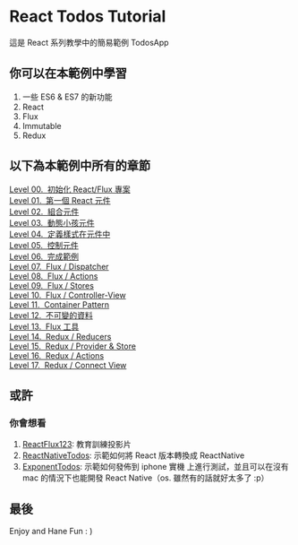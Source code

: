 # React Todos Tutorial
這是 React 系列教學中的簡易範例 TodosApp


## 你可以在本範例中學習
1. 一些 ES6 & ES7 的新功能
2. React
3. Flux
4. Immutable
5. Redux


## 以下為本範例中所有的章節
[Level 00.&nbsp;&nbsp;初始化 React/Flux 專案](https://github.com/shiningjason1989/ReactTodosTutorial/tree/%230_initial_project)  
[Level 01.&nbsp;&nbsp;第一個 React 元件](https://github.com/shiningjason1989/ReactTodosTutorial/tree/%231_first_component)  
[Level 02.&nbsp;&nbsp;組合元件](https://github.com/shiningjason1989/ReactTodosTutorial/tree/%232_component_composition)  
[Level 03.&nbsp;&nbsp;動態小孩元件](https://github.com/shiningjason1989/ReactTodosTutorial/tree/%233_dynamic_children)  
[Level 04.&nbsp;&nbsp;定義樣式在元件中](https://github.com/shiningjason1989/ReactTodosTutorial/tree/%234_inline_css)  
[Level 05.&nbsp;&nbsp;控制元件](https://github.com/shiningjason1989/ReactTodosTutorial/tree/%235_controlled_component)  
[Level 06.&nbsp;&nbsp;完成範例](https://github.com/shiningjason1989/ReactTodosTutorial/tree/%236_complete_sample)  
[Level 07.&nbsp;&nbsp;Flux / Dispatcher](https://github.com/shiningjason1989/ReactTodosTutorial/tree/%237_flux_dispatcher)  
[Level 08.&nbsp;&nbsp;Flux / Actions](https://github.com/shiningjason1989/ReactTodosTutorial/tree/%238_flux_actions)  
[Level 09.&nbsp;&nbsp;Flux / Stores](https://github.com/shiningjason1989/ReactTodosTutorial/tree/%239_flux_stores)  
[Level 10.&nbsp;&nbsp;Flux / Controller-View](https://github.com/shiningjason1989/ReactTodosTutorial/tree/%2310_flux_controller_view)  
[Level 11.&nbsp;&nbsp;Container Pattern](https://github.com/shiningjason1989/ReactTodosTutorial/tree/%2311_container_pattern)  
[Level 12.&nbsp;&nbsp;不可變的資料](https://github.com/shiningjason1989/ReactTodosTutorial/tree/%2312_immutable_data)  
[Level 13.&nbsp;&nbsp;Flux 工具](https://github.com/shiningjason1989/ReactTodosTutorial/tree/%2313_flux_utils)  
[Level 14.&nbsp;&nbsp;Redux / Reducers](https://github.com/shiningjason1989/ReactTodosTutorial/tree/%2314_redux_reducer)  
[Level 15.&nbsp;&nbsp;Redux / Provider & Store](https://github.com/shiningjason1989/ReactTodosTutorial/tree/%2315_redux_provider_store)  
[Level 16.&nbsp;&nbsp;Redux / Actions](https://github.com/shiningjason1989/ReactTodosTutorial/tree/%2316_redux_actions)  
[Level 17.&nbsp;&nbsp;Redux / Connect View](https://github.com/shiningjason1989/ReactTodosTutorial/tree/%2317_redux_connect_view)  


## 或許
### 你會想看
1. [ReactFlux123](https://shiningjason1989.github.io/ReactFlux123): 教育訓練投影片
2. [ReactNativeTodos](https://github.com/shiningjason1989/ReactNativeTodos): 示範如何將 React 版本轉換成 ReactNative  
3. [ExponentTodos](https://github.com/shiningjason1989/ExponentTodos/tree/master): 示範如何發佈到 iphone 實機 上進行測試，並且可以在沒有 mac 的情況下也能開發 React Native（os. 雖然有的話就好太多了 :p） 


## 最後
Enjoy and Hane Fun : )
